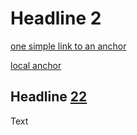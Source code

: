 # Headline 2

[one simple link to an anchor](anchor1_valid.md#headline-12)

[local anchor](#headline-22)

## Headline [22](#headline-2)

Text
